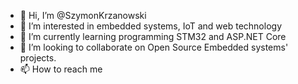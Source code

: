 - 👋 Hi, I’m @SzymonKrzanowski
- 👀 I’m interested in embedded systems, IoT and web technology
- 🌱 I’m currently learning programming STM32 and ASP.NET Core
- 💞️ I’m looking to collaborate on Open Source Embedded systems' projects.
- 📫 How to reach me 
<!---
SzymonKrzanowski/SzymonKrzanowski is a ✨ special ✨ repository because its `README.md` (this file) appears on your GitHub profile.
You can click the Preview link to take a look at your changes.
--->
